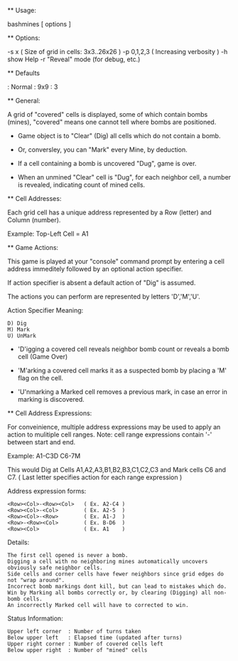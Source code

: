 ** Usage:

bashmines [ options ]

** Options:

-s <Width>x<Height>      ( Size of grid in cells: 3x3..26x26 )
-p <PromptLevel> 0,1,2,3 ( Increasing verbosity )
-h show Help
-r "Reveal" mode (for debug, etc.)

** Defaults

<Mode>        : Normal
<Size>        : 9x9
<PromptLevel> : 3

** General:

A grid of "covered" cells is displayed, some of which contain bombs (mines),
"covered" means one cannot tell where bombs are positioned.

* Game object is to "Clear" (Dig) all cells which do not contain a bomb.

* Or, conversley, you can "Mark" every Mine, by deduction.

* If a cell containing a bomb is uncovered "Dug", game is over.

* When an unmined "Clear" cell is "Dug", for each neighbor cell,
  a number is revealed, indicating count of mined cells.

** Cell Addresses:

  Each grid cell has a unique address represented
  by a Row (letter) and Column (number).

  Example: Top-Left Cell = A1


** Game Actions:

  This game is played at your "console" command prompt by entering
    a cell address immeditely followed by an optional action
    specifier.
    
  If action specifier is absent a default action of
    "Dig" is assumed.

  The actions you can perform are represented by letters 'D','M','U'.
  
  Action Specifier Meaning:

    D) Dig
    M) Mark
    U) UnMark

* 'D'igging a covered cell reveals neighbor bomb count or
    reveals a bomb cell (Game Over)
   
* 'M'arking a covered cell marks it as a suspected bomb by
    placing a 'M' flag on the cell.

* 'U'nmarking a Marked cell removes a previous mark,
    in case an error in marking is discovered.

** Cell Address Expressions:

  For conveinience, multiple address expressions may be
  used to apply an action to mulitiple cell ranges. Note:
  cell range expressions contain '-' between start and end.

  Example: A1-C3D C6-7M

  This would Dig at Cells A1,A2,A3,B1,B2,B3,C1,C2,C3 and
  Mark cells C6 and C7.
  ( Last letter specifies action for each range expression )

  Address expression forms:
  
    <Row><Col>-<Row><Col>   ( Ex. A2-C4 )
    <Row><Col>-<Col>        ( Ex. A2-5  )
    <Row><Col>-<Row>        ( Ex. A1-J  )
    <Row>-<Row><Col>        ( Ex. B-D6  )
    <Row><Col>              ( Ex. A1    )



Details:

    The first cell opened is never a bomb.
    Digging a cell with no neighboring mines automatically uncovers obviously safe neighbor cells.
    Side cells and corner cells have fewer neighbors since grid edges do not "wrap around".
    Incorrect bomb markings dont kill, but can lead to mistakes which do.
    Win by Marking all bombs correctly or, by clearing (Digging) all non-bomb cells.
    An incorrectly Marked cell will have to corrected to win.

Status Information:

    Upper left corner  : Number of turns taken
    Below upper left   : Elapsed time (updated after turns)
    Upper right corner : Number of covered cells left
    Below upper right  : Number of "mined" cells 

                                                                            
